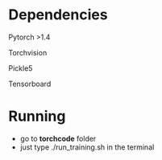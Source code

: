 # Dependencies
Pytorch >1.4

Torchvision

Pickle5

Tensorboard

# Running
- go to **torchcode** folder 
- just type ./run_training.sh in the terminal
